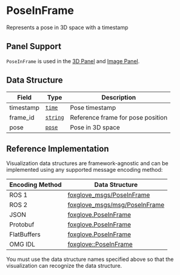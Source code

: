 # PoseInFrame

Represents a pose in 3D space with a timestamp

## Panel Support

`PoseInFrame` is used in the [3D Panel](../panel/2-3d-panel) and [Image Panel](../panel/image-panel).

## Data Structure

| Field     | Type                                  | Description                       |
| --------- | ------------------------------------- | --------------------------------- |
| timestamp | [`time`](./built-in%20types#time)     | Pose timestamp                    |
| frame_id  | [`string`](./built-in%20types#string) | Reference frame for pose position |
| pose      | [`pose`](./pose)                      | Pose in 3D space                  |

## Reference Implementation

Visualization data structures are framework-agnostic and can be implemented using any supported message encoding method:

| Encoding Method | Data Structure                                                                                                      |
| --------------- | ------------------------------------------------------------------------------------------------------------------- |
| ROS 1           | [foxglove_msgs/PoseInFrame](https://github.com/foxglove/foxglove-sdk/blob/main/schemas/ros1/PoseInFrame.msg)        |
| ROS 2           | [foxglove_msgs/msg/PoseInFrame](https://github.com/foxglove/foxglove-sdk/blob/main/schemas/ros2/PoseInFrame.msg)    |
| JSON            | [foxglove.PoseInFrame](https://github.com/foxglove/foxglove-sdk/blob/main/schemas/jsonschema/PoseInFrame.json)      |
| Protobuf        | [foxglove.PoseInFrame](https://github.com/foxglove/foxglove-sdk/blob/main/schemas/proto/foxglove/PoseInFrame.proto) |
| FlatBuffers     | [foxglove.PoseInFrame](https://github.com/foxglove/foxglove-sdk/blob/main/schemas/flatbuffer/PoseInFrame.fbs)       |
| OMG IDL         | [foxglove::PoseInFrame](https://github.com/foxglove/foxglove-sdk/blob/main/schemas/omgidl/foxglove/PoseInFrame.idl) |

You must use the data structure names specified above so that the visualization can recognize the data structure.
